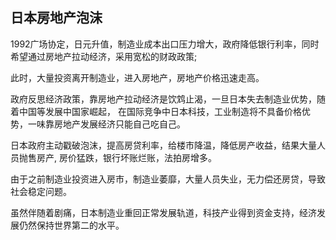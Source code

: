 ## 日本房地产泡沫

1992广场协定，日元升值，制造业成本出口压力增大，政府降低银行利率，同时希望通过房地产拉动经济，采用宽松的财政政策;

此时，大量投资离开制造业，进入房地产，房地产价格迅速走高。

政府反思经济政策，靠房地产拉动经济是饮鸩止渴，一旦日本失去制造业优势，随着中国等发展中国家崛起，
在国际竞争中日本科技，工业制造将不具备价格优势，一味靠房地产发展经济只能自己吃自己。

日本政府主动戳破泡沫，提高房贷利率，给楼市降温，降低房产收益，结果大量人员抛售房产, 房价猛跌，银行坏账烂账，法拍房增多。

由于之前制造业投资进入房市，制造业萎靡，大量人员失业，无力偿还房贷，导致社会稳定问题。

虽然伴随着剧痛，日本制造业重回正常发展轨道，科技产业得到资金支持，经济发展仍然保持世界第二的水平。
